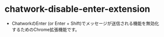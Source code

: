# chatwork-disable-enter-extension
- ChatworkのEnter (or Enter + Shift)でメッセージが送信される機能を無効化するためのChrome拡張機能です。
